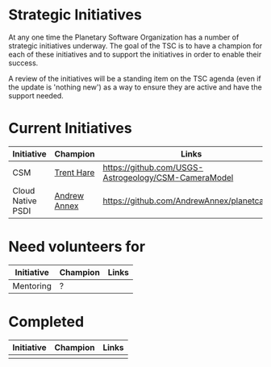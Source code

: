# Strategic Initiatives

At any one time the Planetary Software Organization has a number of strategic initiatives
underway.  The goal of the TSC is to have a champion for each of these
initiatives and to support the initiatives in order to enable their
success.

A review of the initiatives will be a standing item on the TSC agenda (even
if the update is 'nothing new') as a way to ensure they are active
and have the support needed.

# Current Initiatives

| Initiative         | Champion                                                  | Links                                                            |
|--------------------|-----------------------------------------------------------|------------------------------------------------------------------|
| CSM                | [Trent Hare][thareusgs]                                   | https://github.com/USGS-Astrogeology/CSM-CameraModel             |
| Cloud Native PSDI  | [Andrew Annex][andrewannex]                               | https://github.com/AndrewAnnex/planetcantile                     |

# Need volunteers for

| Initiative        | Champion                        | Links                                                            |
|-------------------|---------------------------------|------------------------------------------------------------------|
| Mentoring         | ?                               |                                                                  |

# Completed

| Initiative      | Champion             | Links                                           |
|-----------------|----------------------|-------------------------------------------------|
|   |       |  |



[thareusgs]: https://github.com/thareusgs
[andrewannex]: https://github.com/andrewannex